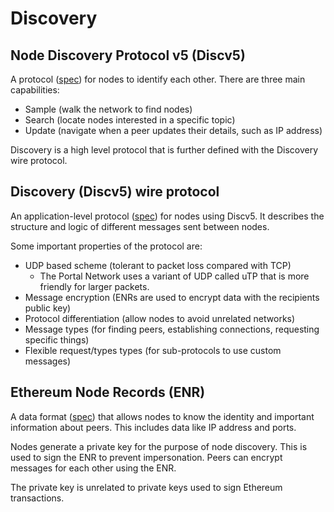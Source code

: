 # Discovery

## Node Discovery Protocol v5 (Discv5)

A protocol ([spec](https://github.com/ethereum/devp2p/blob/master/discv5/discv5.md)) for nodes to identify each other. There are three main capabilities:
- Sample (walk the network to find nodes)
- Search (locate nodes interested in a specific topic)
- Update (navigate when a peer updates their details, such as IP address)

Discovery is a high level protocol that is further defined with the Discovery wire protocol.

## Discovery (Discv5) wire protocol

An application-level protocol ([spec](https://github.com/ethereum/devp2p/blob/master/discv5/discv5-wire.md)) for nodes using Discv5. It describes the structure and logic of different
messages sent between nodes.

Some important properties of the protocol are:
- UDP based scheme (tolerant to packet loss compared with TCP)
    - The Portal Network uses a variant of UDP called uTP that is more friendly for larger
    packets.
- Message encryption (ENRs are used to encrypt data with the recipients public key)
- Protocol differentiation (allow nodes to avoid unrelated networks)
- Message types (for finding peers, establishing connections, requesting specific things)
- Flexible request/types types (for sub-protocols to use custom messages)

## Ethereum Node Records (ENR)

A data format ([spec](https://github.com/ethereum/devp2p/blob/master/enr.md)) that allows nodes to know the identity and important information about
peers. This includes data like IP address and ports.

Nodes generate a private key for the purpose of node discovery. This is used to sign
the ENR to prevent impersonation. Peers can encrypt messages for each other using the ENR.

The private key is unrelated to private keys used to sign Ethereum transactions.
